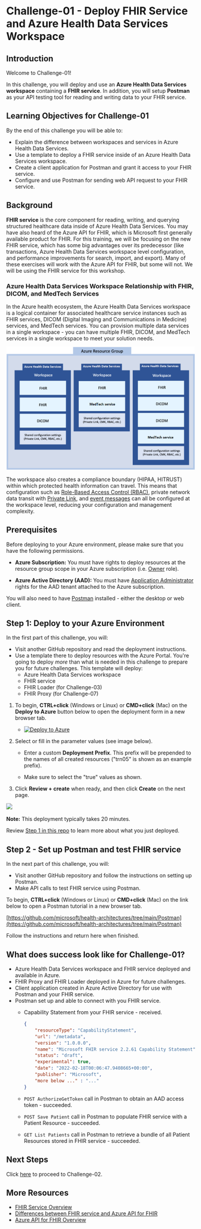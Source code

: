 # Challenge-01 - Deploy FHIR Service and Azure Health Data Services Workspace

## Introduction

Welcome to Challenge-01!

In this challenge, you will deploy and use an **Azure Health Data Services workspace** containing a **FHIR service**. In addition, you will setup **Postman** as your API testing tool for reading and writing data to your FHIR service.

## Learning Objectives for Challenge-01

By the end of this challenge you will be able to:

+ Explain the difference between workspaces and services in Azure Health Data Services.
+ Use a template to deploy a FHIR service inside of an Azure Health Data Services workspace.
+ Create a client application for Postman and grant it access to your FHIR service.
+ Configure and use Postman for sending web API request to your FHIR service.

## Background

**FHIR service** is the core component for reading, writing, and querying structured healthcare data inside of Azure Health Data Services. You may have also heard of the Azure API for FHIR, which is Microsoft first generally available product for FHIR. For this training, we will be focusing on the new FHIR service, which has some big advantages over its predecessor (like transactions, Azure Health Data Services workspace level configuration, and performance improvements for search, import, and export). Many of these exercises will work with the Azure API for FHIR, but some will not. We will be using the FHIR service for this workshop.

### Azure Health Data Services Workspace Relationship with FHIR, DICOM, and MedTech Services

In the Azure health ecosystem, the Azure Health Data Services workspace is a logical container for associated healthcare service instances such as FHIR services, DICOM (Digital Imaging and Communications in Medicine) services, and MedTech services. You can provision multiple data services in a single workspace - you can have multiple FHIR, DICOM, and MedTech services in a single workspace to meet your solution needs.

![Relationship between resource groups, Azure Health Data Services, and child services](./media/azure-health-data-services-workspace-overview.png)

The workspace also creates a compliance boundary (HIPAA, HITRUST) within which protected health information can travel. This means that configuration such as [Role-Based Access Control (RBAC)](https://docs.microsoft.com/azure/healthcare-apis/configure-azure-rbac), private network data transit with [Private Link](https://docs.microsoft.com/azure/healthcare-apis/healthcare-apis-configure-private-link), and [event messages](https://docs.microsoft.com/azure/healthcare-apis/events/events-deploy-portal) can all be configured at the workspace level, reducing your configuration and management complexity.

## Prerequisites

Before deploying to your Azure environment, please make sure that you have the following permissions.

+ **Azure Subscription:** You must have rights to deploy resources at the resource group scope in your Azure subscription (i.e. [Owner](https://docs.microsoft.com/azure/role-based-access-control/built-in-roles#owner) role).

+ **Azure Active Directory (AAD):** You must have [Application Administrator](https://docs.microsoft.com/azure/active-directory/roles/permissions-reference#application-administrator) rights for the AAD tenant attached to the Azure subscription.

You will also need to have [Postman](https://www.getpostman.com/) installed - either the desktop or web client.

## Step 1: Deploy to your Azure Environment

In the first part of this challenge, you will:

+ Visit another GitHub repository and read the deployment instructions.
+ Use a template there to deploy resources with the Azure Portal. You're going to deploy *more* than what is needed in this challenge to prepare you for future challenges. This template will deploy:
  + Azure Health Data Services workspace
  + FHIR service
  + FHIR Loader (for Challenge-03)
  + FHIR Proxy (for Challenge-07)

1. To begin, **CTRL+click** (Windows or Linux) or **CMD+click** (Mac) on the **Deploy to Azure** button below to open the deployment form in a new browser tab.

    + [![Deploy to Azure](https://aka.ms/deploytoazurebutton)](https://portal.azure.com/#create/Microsoft.Template/uri/https%3A%2F%2Fraw.githubusercontent.com%2Fmicrosoft%2Ffhir-starter%2Fmain%2Fquickstarts%2Fdeployfhirtrain.json)

2. Select or fill in the parameter values (see image below).

    + Enter a custom **Deployment Prefix**. This prefix will be prepended to the names of all created resources ("trn05" is shown as an example prefix).

    + Make sure to select the "true" values as shown.

3. Click **Review + create** when ready, and then click **Create** on the next page. 

<img src="https://github.com/microsoft/fhir-starter/raw/main/quickstarts/images/ARM_template_config2.png" height="420"> 

**Note:** This deployment typically takes 20 minutes.

Review [Step 1 in this repo](https://github.com/microsoft/fhir-starter/tree/main/quickstarts) to learn more about what you just deployed.

## Step 2 - Set up Postman and test FHIR service

In the next part of this challenge, you will:

+ Visit another GitHub repository and follow the instructions on setting up Postman.
+ Make API calls to test FHIR service using Postman.

To begin, **CTRL+click** (Windows or Linux) or **CMD+click** (Mac) on the link below to open a Postman tutorial in a new browser tab.

[https://github.com/microsoft/health-architectures/tree/main/Postman](https://github.com/microsoft/health-architectures/tree/main/Postman)

Follow the instructions and return here when finished.

## What does success look like for Challenge-01?

+ Azure Health Data Services workspace and FHIR service deployed and available in Azure.
+ FHIR Proxy and FHIR Loader deployed in Azure for future challenges.
+ Client application created in Azure Active Directory for use with Postman and your FHIR service.
+ Postman set up and able to connect with you FHIR service.
  + Capability Statement from your FHIR service - received.

    ```json
    {
        "resourceType": "CapabilityStatement",
        "url": "/metadata",
        "version": "1.0.0.0",
        "name": "Microsoft FHIR service 2.2.61 Capability Statement",
        "status": "draft",
        "experimental": true,
        "date": "2022-02-18T00:06:47.9408665+00:00",
        "publisher": "Microsoft",
        "more below ..." : "..."
    }
    ```

  + `POST AuthorizeGetToken` call in Postman to obtain an AAD access token - succeeded.
  + `POST Save Patient` call in Postman to populate FHIR service with a Patient Resource - succeeded.
  + `GET List Patients` call in Postman to retrieve a bundle of all Patient Resources stored in FHIR service - succeeded.

## Next Steps

Click [here](<../Challenge-02 - Convert HL7v2 and C-CDA to FHIR/Readme.md>) to proceed to Challenge-02.

## More Resources

+ [FHIR Service Overview](https://docs.microsoft.com/azure/healthcare-apis/fhir/overview)
+ [Differences between FHIR service and Azure API for FHIR](https://docs.microsoft.com/azure/healthcare-apis/fhir/fhir-faq#what-is-the-difference-between-azure-api-for-fhir-and-the-fhir-service-in-the-azure-health-data-services)
+ [Azure API for FHIR Overview](https://docs.microsoft.com/azure/healthcare-apis/azure-api-for-fhir/overview)
